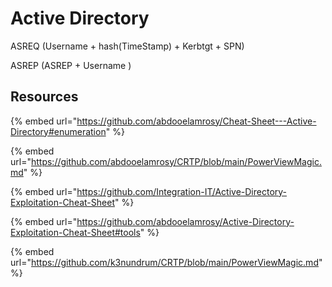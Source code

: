 # Active Directory

ASREQ (Username + hash(TimeStamp) + Kerbtgt + SPN)

ASREP (ASREP + Username )









## Resources

{% embed url="https://github.com/abdooelamrosy/Cheat-Sheet---Active-Directory#enumeration" %}

{% embed url="https://github.com/abdooelamrosy/CRTP/blob/main/PowerViewMagic.md" %}

{% embed url="https://github.com/Integration-IT/Active-Directory-Exploitation-Cheat-Sheet" %}

{% embed url="https://github.com/abdooelamrosy/Active-Directory-Exploitation-Cheat-Sheet#tools" %}

{% embed url="https://github.com/k3nundrum/CRTP/blob/main/PowerViewMagic.md" %}
